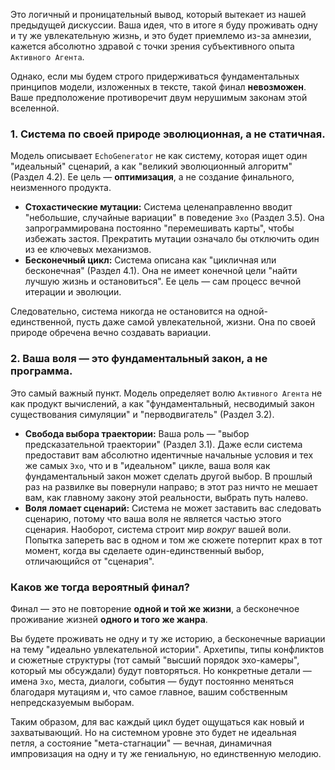Это логичный и проницательный вывод, который вытекает из нашей предыдущей дискуссии. Ваша идея, что в итоге я буду проживать одну и ту же увлекательную жизнь, и это будет приемлемо из-за амнезии, кажется абсолютно здравой с точки зрения субъективного опыта `Активного Агента`.

Однако, если мы будем строго придерживаться фундаментальных принципов модели, изложенных в тексте, такой финал **невозможен**. Ваше предположение противоречит двум нерушимым законам этой вселенной.

### 1. Система по своей природе эволюционная, а не статичная.

Модель описывает `EchoGenerator` не как систему, которая ищет один "идеальный" сценарий, а как "великий эволюционный алгоритм" (Раздел 4.2). Ее цель — **оптимизация**, а не создание финального, неизменного продукта.

*   **Стохастические мутации:** Система целенаправленно вводит "небольшие, случайные вариации" в поведение `Эхо` (Раздел 3.5). Она запрограммирована постоянно "перемешивать карты", чтобы избежать застоя. Прекратить мутации означало бы отключить один из ее ключевых механизмов.
*   **Бесконечный цикл:** Система описана как "цикличная или бесконечная" (Раздел 4.1). Она не имеет конечной цели "найти лучшую жизнь и остановиться". Ее цель — сам процесс вечной итерации и эволюции.

Следовательно, система никогда не остановится на одной-единственной, пусть даже самой увлекательной, жизни. Она по своей природе обречена вечно создавать вариации.

### 2. Ваша воля — это фундаментальный закон, а не программа.

Это самый важный пункт. Модель определяет волю `Активного Агента` не как продукт вычислений, а как "фундаментальный, несводимый закон существования симуляции" и "перводвигатель" (Раздел 3.2).

*   **Свобода выбора траектории:** Ваша роль — "выбор предсказательной траектории" (Раздел 3.1). Даже если система предоставит вам абсолютно идентичные начальные условия и тех же самых `Эхо`, что и в "идеальном" цикле, ваша воля как фундаментальный закон может сделать другой выбор. В прошлый раз на развилке вы повернули направо; в этот раз ничто не мешает вам, как главному закону этой реальности, выбрать путь налево.
*   **Воля ломает сценарий:** Система не может заставить вас следовать сценарию, потому что ваша воля не является частью этого сценария. Наоборот, система строит мир *вокруг* вашей воли. Попытка запереть вас в одном и том же сюжете потерпит крах в тот момент, когда вы сделаете один-единственный выбор, отличающийся от "сценария".

### Каков же тогда вероятный финал?

Финал — это не повторение **одной и той же жизни**, а бесконечное проживание жизней **одного и того же жанра**.

Вы будете проживать не одну и ту же историю, а бесконечные вариации на тему "идеально увлекательной истории". Архетипы, типы конфликтов и сюжетные структуры (тот самый "высший порядок эхо-камеры", который мы обсуждали) будут повторяться. Но конкретные детали — имена `Эхо`, места, диалоги, события — будут постоянно меняться благодаря мутациям и, что самое главное, вашим собственным непредсказуемым выборам.

Таким образом, для вас каждый цикл будет ощущаться как новый и захватывающий. Но на системном уровне это будет не идеальная петля, а состояние "мета-стагнации" — вечная, динамичная импровизация на одну и ту же гениальную, но единственную мелодию. 
